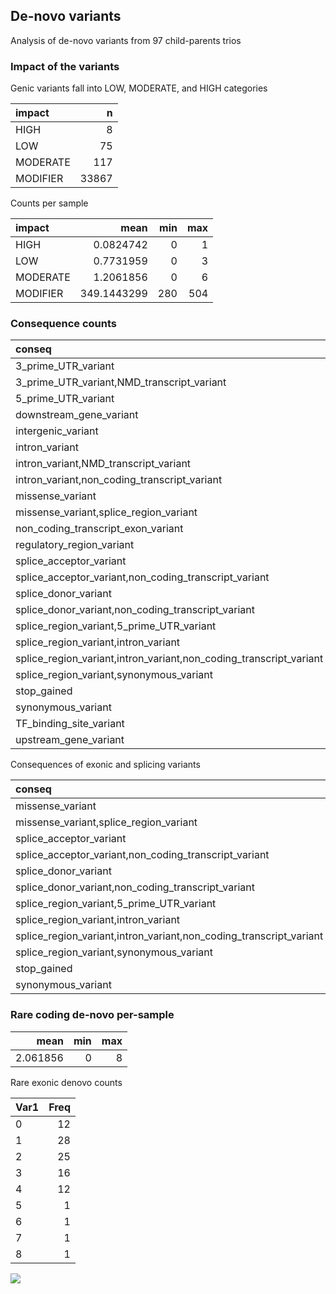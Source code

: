 ## De-novo variants

Analysis of de-novo variants from 97 child-parents trios

### Impact of the variants

Genic variants fall into LOW, MODERATE, and HIGH categories

| impact   |     n |
|:---------|------:|
| HIGH     |     8 |
| LOW      |    75 |
| MODERATE |   117 |
| MODIFIER | 33867 |

Counts per sample

| impact   |        mean | min | max |
|:---------|------------:|----:|----:|
| HIGH     |   0.0824742 |   0 |   1 |
| LOW      |   0.7731959 |   0 |   3 |
| MODERATE |   1.2061856 |   0 |   6 |
| MODIFIER | 349.1443299 | 280 | 504 |

### Consequence counts

| conseq                                                             |     n |
|:-------------------------------------------------------------------|------:|
| 3_prime_UTR_variant                                                |   187 |
| 3_prime_UTR_variant,NMD_transcript_variant                         |     3 |
| 5_prime_UTR_variant                                                |    36 |
| downstream_gene_variant                                            |  2247 |
| intergenic_variant                                                 | 11940 |
| intron_variant                                                     | 11023 |
| intron_variant,NMD_transcript_variant                              |   166 |
| intron_variant,non_coding_transcript_variant                       |  4669 |
| missense_variant                                                   |   116 |
| missense_variant,splice_region_variant                             |     1 |
| non_coding_transcript_exon_variant                                 |   272 |
| regulatory_region_variant                                          |   935 |
| splice_acceptor_variant                                            |     1 |
| splice_acceptor_variant,non_coding_transcript_variant              |     1 |
| splice_donor_variant                                               |     1 |
| splice_donor_variant,non_coding_transcript_variant                 |     1 |
| splice_region_variant,5_prime_UTR_variant                          |     1 |
| splice_region_variant,intron_variant                               |    13 |
| splice_region_variant,intron_variant,non_coding_transcript_variant |     5 |
| splice_region_variant,synonymous_variant                           |     1 |
| stop_gained                                                        |     4 |
| synonymous_variant                                                 |    55 |
| TF_binding_site_variant                                            |    75 |
| upstream_gene_variant                                              |  2314 |

Consequences of exonic and splicing variants

| conseq                                                             |   n |
|:-------------------------------------------------------------------|----:|
| missense_variant                                                   | 116 |
| missense_variant,splice_region_variant                             |   1 |
| splice_acceptor_variant                                            |   1 |
| splice_acceptor_variant,non_coding_transcript_variant              |   1 |
| splice_donor_variant                                               |   1 |
| splice_donor_variant,non_coding_transcript_variant                 |   1 |
| splice_region_variant,5_prime_UTR_variant                          |   1 |
| splice_region_variant,intron_variant                               |  13 |
| splice_region_variant,intron_variant,non_coding_transcript_variant |   5 |
| splice_region_variant,synonymous_variant                           |   1 |
| stop_gained                                                        |   4 |
| synonymous_variant                                                 |  55 |

### Rare coding de-novo per-sample

|     mean | min | max |
|---------:|----:|----:|
| 2.061856 |   0 |   8 |

Rare exonic denovo counts

| Var1 | Freq |
|:-----|-----:|
| 0    |   12 |
| 1    |   28 |
| 2    |   25 |
| 3    |   16 |
| 4    |   12 |
| 5    |    1 |
| 6    |    1 |
| 7    |    1 |
| 8    |    1 |

![](denovo_consequence_files/figure-markdown_github/coding.per.sample.hist-1.jpeg)
